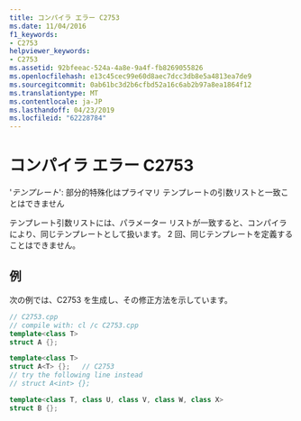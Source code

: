 ```yaml
---
title: コンパイラ エラー C2753
ms.date: 11/04/2016
f1_keywords:
- C2753
helpviewer_keywords:
- C2753
ms.assetid: 92bfeeac-524a-4a8e-9a4f-fb8269055826
ms.openlocfilehash: e13c45cec99e60d8aec7dcc3db8e5a4813ea7de9
ms.sourcegitcommit: 0ab61bc3d2b6cfbd52a16c6ab2b97a8ea1864f12
ms.translationtype: MT
ms.contentlocale: ja-JP
ms.lasthandoff: 04/23/2019
ms.locfileid: "62228784"
---
```

# <a name="compiler-error-c2753"></a>コンパイラ エラー C2753

'*テンプレート*': 部分的特殊化はプライマリ テンプレートの引数リストと一致ことはできません

テンプレート引数リストには、パラメーター リストが一致すると、コンパイラにより、同じテンプレートとして扱います。 2 回、同じテンプレートを定義することはできません。

## <a name="example"></a>例

次の例では、C2753 を生成し、その修正方法を示しています。

```cpp
// C2753.cpp
// compile with: cl /c C2753.cpp
template<class T>
struct A {};

template<class T>
struct A<T> {};   // C2753
// try the following line instead
// struct A<int> {};

template<class T, class U, class V, class W, class X>
struct B {};
```